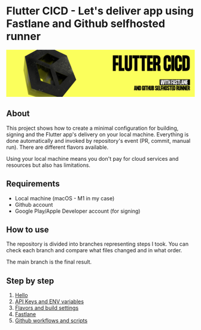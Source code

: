 # Flutter CICD - Let's deliver app using Fastlane and Github selfhosted runner
![](docs/img/logo.png)

## About
This project shows how to create a minimal configuration for building, signing and the Flutter app's delivery on your local machine. Everything is done automatically and invoked by repository's event (PR, commit, manual run). There are different flavors available.

Using your local machine means you don't pay for cloud services and resources but also has limitations.

## Requirements
- Local machine (macOS - M1 in my case)
- Github account
- Google Play/Apple Developer account (for signing)

## How to use

The repository is divided into branches representing steps I took. You can check each branch and compare what files changed and in what order.

The main branch is the final result.

## Step by step
1.  [Hello](/docs/0-hello.md)
2.  [API Keys and ENV variables](/docs/1-api-keys-and-env-variables.md)
3.  [Flavors and build settings](/docs/2-flavors-and-build-settings.md)
4.  [Fastlane](/docs/3-fastlane.md)
5.  [Github workflows and scripts](/docs/4-github-workflows-scripts.md)
